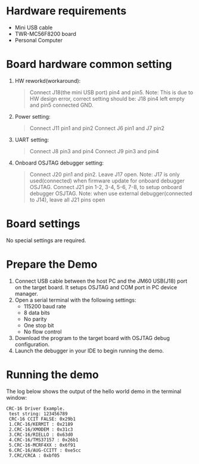 Hardware requirements
=====================
- Mini USB cable
- TWR-MC56F8200 board
- Personal Computer

Board hardware common setting
=============================
1. HW reworkd(workaround):
   > Connect J18(the mini USB port) pin4 and pin5.
     Note: This is due to HW design error, correct setting should be: J18 pin4 left empty and pin5 connected GND.
2. Power setting:
   > Connect J11 pin1 and pin2
   > Connect J6 pin1 and J7 pin2
3. UART setting: 
   > Connect J8 pin3 and pin4
   > Connect J9 pin3 and pin4
4. Onboard OSJTAG debugger setting:
   > Connect J20 pin1 and pin2.
   > Leave J17 open.
     Note: J17 is only used(connected) when firmware update for onboard debugger OSJTAG.
   > Connect J21 pin 1-2, 3-4, 5-6, 7-8, to setup onboard debugger OSJTAG.
     Note: when use external debugger(connected to J14), leave all J21 pins open

Board settings
==============
No special settings are required.

Prepare the Demo
================
1.  Connect USB cable between the host PC and the JM60 USB(J18) port on the target board. It setups OSJTAG and COM port in PC device manager.
2.  Open a serial terminal with the following settings:
    - 115200 baud rate
    - 8 data bits
    - No parity
    - One stop bit
    - No flow control
3.  Download the program to the target board with OSJTAG debug configuration.
4.  Launch the debugger in your IDE to begin running the demo.

Running the demo
================
The log below shows the output of the hello world demo in the terminal window:
~~~~~~~~~~~~~~~~~~~~~~~~~~~~~~~~~~~
CRC-16 Driver Example.
 test string: 123456789
 CRC-16 CCIT FALSE: 0x29b1
 1.CRC-16/KERMIT : 0x2189
 2.CRC-16/XMODEM : 0x31c3
 3.CRC-16/RIELLO : 0x63d0
 4.CRC-16/TMS37157 : 0x26b1
 5.CRC-16-MCRF4XX : 0x6f91
 6.CRC-16/AUG-CCITT : 0xe5cc
 7.CRC/CRCA : 0xbf05

~~~~~~~~~~~~~~~~~~~~~~~~~~~~~~~~~~~

